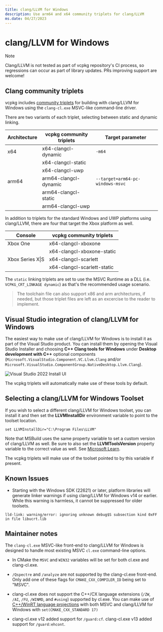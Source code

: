```yaml
---
title: clang/LLVM for Windows 
description: Use arm64 and x64 community triplets for clang/LLVM
ms.date: 04/27/2023
---
```

# clang/LLVM for Windows

> [!NOTE]
> Clang/LLVM is not tested as part of vcpkg repository's CI process, so regressions can occur as part of library updates. PRs improving support are welcome!

## Clang community triplets

vcpkg includes [community triplets](https://github.com/microsoft/vcpkg/tree/master/triplets/community) for building with clang/LLVM for Windows using the ``clang-cl.exe`` MSVC-like command-line driver.

There are two variants of each triplet, selecting between static and dynamic linking.

| Architecture | vcpkg community triplets   | Target parameter                   |
|--------------|----------------------------|------------------------------------|
| x64          | x64-clangcl-dynamic        | ``-m64``                           |
|              | x64-clangcl-static         |                                    |
|              | x64-clangcl-uwp            |                                    |
| arm64        | arm64-clangcl-dynamic      | ``--target=arm64-pc-windows-msvc`` |
|              | arm64-clangcl-static       |                                    |
|              | arm64-clangcl-uwp          |                                    |

In addition to triplets for the standard Windows and UWP platforms using clang/LLVM, there are four that target the Xbox platform as well.

| Console          | vcpkg community triplets     |
|------------------|------------------------------|
| Xbox One         | x64-clangcl-xboxone          |
|                  | x64-clangcl-xboxone-static   |
| Xbox Series X\|S | x64-clangcl-scarlett         |
|                  | x64-clangcl-scarlett-static  |

The ``static`` linking triplets are set to use the MSVC Runtime as a DLL (i.e. ``VCPKG_CRT_LINKAGE dynamic``) as that's the recommended usage scenario.

> The toolchain file can also support x86 and arm architectures, if needed, but those triplet files are left as an excercise to the reader to implement.

## Visual Studio integration of clang/LLVM for Windows

The easiest way to make use of clang/LLVM for Windows is to install it as part of the Visual Studio product. You can install them by opening the Visual Studio Installer and choosing **C++ Clang tools for Windows** under **Desktop development with C++** optional components (``Microsoft.VisualStudio.Component.VC.Llvm.Clang`` and/or ``Microsoft.VisualStudio.ComponentGroup.NativeDesktop.Llvm.Clang``). 

![Visual Studio 2022 Install UI](/cpp/build/media/clang-install-vs2022.png)

The vcpkg triplets will automatically make use of these tools by default.

## Selecting a clang/LLVM for Windows Toolset

If you wish to select a different clang/LLVM for Windows toolset, you can install it and then set the **LLVMInstallDir** environment variable to point to the toolset location.

```
set LLVMInstallDir="C:\Program Files\LLVM"
```

Note that MSBuild uses the same property variable to set a custom version of clang/LLVM as well. Be sure to also set the **LLVMToolsVersion** property variable to the correct value as well. See [Microsoft Learn](/cpp/build/clang-support-msbuild?view=msvc-170#custom_llvm_location).

The vcpkg triplets will make use of the toolset pointed to by this variable if present.

## Known Issues

* Starting with the Windows SDK (22621) or later, platform libraries will generate linker warnings if using clang/LLVM for Windows v14 or earlier. While this warning is harmless, it cannot be suppressed for older toolsets.

```
lld-link: warning/error: ignoring unknown debug$S subsection kind 0xFF in file libucrt.lib
```

## Maintainer notes

The ``clang-cl.exe`` MSVC-like front-end to clang/LLVM for Windows is designed to handle most existing MSVC ``cl.exe`` command-line options.

* In CMake the ``MSVC`` and ``WIN32`` variables will be set for both cl.exe and clang-cl.exe.

* ``/Qspectre`` and ``/analyze`` are not supported by the clang-cl.exe front-end. Only add one of these flags for ``CMAKE_CXX_COMPILER_ID`` being set to "MSVC".

* clang-cl.exe does not support the C++/CX language extensions (``/ZW``, ``/AI``, ``/FU``, ``/WINMD``, and ``#using``) supported by cl.exe. You can make use of [C++/WinRT language projections](/windows/uwp/cpp-and-winrt-apis/) with both MSVC and clang/LLVM for Windows with `set(CMAKE_CXX_STANDARD 17)`

* clang-cl.exe v12 added support for ``/guard:cf``. clang-cl.exe v13 added support for ``/guard:ehcont``.
